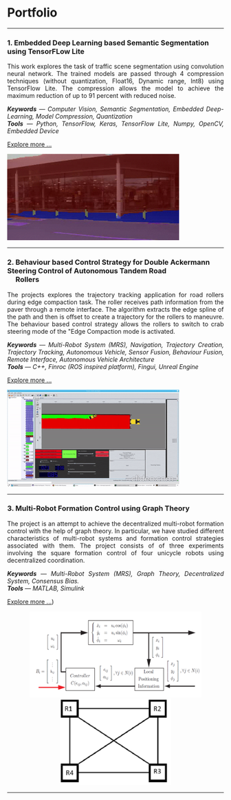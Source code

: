 # Portfolio    

---
### 1. Embedded Deep Learning based Semantic Segmentation &nbsp;&nbsp;&nbsp;&nbsp; using TensorFLow Lite
<p align="justify">
This work explores the task of traffic scene segmentation using convolution neural network. The trained models are passed through 4 compression techniques (without quantization, Float16, Dynamic range, Int8) using TensorFlow Lite. The compression allows the model to achieve the maximum reduction of up to 91 percent with reduced noise.<br> 
 
<p align="justify">
<i> <b>Keywords</b> — Computer Vision, Semantic Segmentation, Embedded Deep-Learning, Model Compression, Quantization <br>
<b>Tools</b> — Python, TensorFlow, Keras, TensorFlow Lite, Numpy, OpenCV, Embedded Device </i> </p>

[Explore more ...](/Project_1.md)
</p>
<img src="https://github.com/ayadav10491/Portfolio/blob/master/images/camvid.gif?raw=true" width="400" height="200"> <!-- <img src="https://github.com/ayadav10491/Portfolio/blob/master/images/size_comparison.jpg?raw=true"  width="300" height="200"/> -->

---

### 2. Behaviour based Control Strategy for Double Ackermann  &nbsp;&nbsp;&nbsp;&nbsp; Steering Control of Autonomous Tandem Road <br> &nbsp;&nbsp;&nbsp;&nbsp; Rollers
<p align="justify">
The projects explores the trajectory tracking application for road rollers during edge compaction task. The roller receives path information from the paver through a remote interface. The algorithm extracts the edge spline of the path and then is offset to create a trajectory for the rollers to maneuvre. The behaviour based control strategy allows the rollers to switch to crab steering mode of the "Edge Compaction mode is activated. <br> 

<p align="justify">
<i><b>Keywords</b> — Multi-Robot System (MRS), Navigation, Trajectory Creation, Trajectory Tracking, Autonomous Vehicle, Sensor Fusion, Behaviour Fusion, Remote Interface, Autonomous Vehicle Architecture  <br>
<b>Tools</b> — C++, Finroc (ROS inspired platform), Fingui, Unreal Engine </i> </p>
 
[Explore more ...](/Project_2.md)
</p>

<!-- <img src="https://github.com/ayadav10491/Portfolio/blob/master/images/robot_unreal.gif?raw=true" width="300" > --> <img src="https://github.com/ayadav10491/Portfolio/blob/master/images/robot_finroc.gif?raw=true" width="400" height="225"/>

---

### 3. Multi-Robot Formation Control using Graph Theory

<p align="justify">
The project is an attempt to achieve the decentralized multi-robot formation control with the help of graph theory. In particular, we have studied different characteristics of multi-robot systems and formation control strategies associated with them. The project consists of of three experiments involving the square formation control of four unicycle robots using decentralized coordination. <br>
 
<p align="justify">
<i><b>Keywords</b> — Multi-Robot System (MRS), Graph Theory, Decentralized System, Consensus Bias.  <br>
 <b>Tools</b> — MATLAB, Simulink </i> </p> 
 
<a href="https://github.com/ayadav10491/Portfolio/blob/master/pdf/MBSE_Formation_Control.pdf"> Explore more ...</a>)

</p>
<p align="center">
<img src="https://github.com/ayadav10491/Portfolio/blob/master/images/controller_mbse.png?raw=true" width="400" height=200 > <img src="https://github.com/ayadav10491/Portfolio/blob/master/images/graph.png?raw=true" height="200"/>
</p>

---



